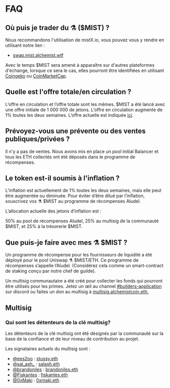 # FAQ

## Où puis je trader du **⚗️ \($MIST\) ?**

Nous recommandons l'utilisation de mistX.io, vous pouvez vous y rendre en utilisant notre lien :

* [swap.mist.alchemist.wtf](https://app.mistx.io/#/exchange?outputCurrency=0x88acdd2a6425c3faae4bc9650fd7e27e0bebb7ab)

Avec le temps $MIST sera amené à apparaître sur d'autres plateformes d'échange, lorsque ce sera le cas, elles pourront être identifiées en utilisant [Coingeko](https://www.coingecko.com/en/coins/alchemist) ou [CoinMarketCap](https://coinmarketcap.com/currencies/alchemist/).

## **Quelle est l'offre totale/en circulation ?**

L’offre en circulation et l’offre totale sont les mêmes. $MIST a été lancé avec une offre initiale de 1 000 000 de jetons. L’offre en circulation augmente de 1% toutes les deux semaines. L’offre actuelle est indiquée [ici](https://etherscan.io/token/0x88acdd2a6425c3faae4bc9650fd7e27e0bebb7ab).

##  **Prévoyez-vous une prévente ou des ventes publiques/privées ?**

Il n'y a pas de ventes. Nous avons mis en place un pool initial Balancer et tous les ETH collectés ont été déposés dans le programme de récompenses.

## **Le token est-il soumis à l'inflation ?**

L’inflation est actuellement de 1% toutes les deux semaines, mais elle peut être augmentée ou diminuée. Pour éviter d’être dilué par l’inflation, souscrivez vos ⚗️ $MIST au programme de récompenses Aludel.

L’allocation actuelle des jetons d’inflation est : 

50% au pool de récompenses Aludel, 25% au multisig de la communauté $MIST, et 25% à la trésorerie $MIST.

##  **Que puis-je faire avec mes ⚗️ $MIST ?**

Un programme de récompense pour les fournisseurs de liquidité a été déployé pour le pool Uniswap ⚗️ $MIST/ETH. Ce programme de récompenses s’appelle l’Aludel. \(Considérez cela comme un smart-contract de staking conçu par notre chef de guilde\).

Un multisig communautaire a été créé pour collecter les fonds qui pourront être utilisés pour les primes. Jetez un œil au channel [\#builders-application](https://discord.gg/92hQDCw25u) sur discord ou faites un don au multisig à [multisig.alchemistcoin.eth.](https://etherscan.io/address/multisig.alchemistcoin.eth)

## **Multisig**

### **Qui sont les détenteurs de la clé multisig?**

Les détenteurs de la clé multisig ont été désignés par la communauté sur la base de la confiance et de leur niveau de contribution au projet.

Les signataires actuels du multisig sont :

* [@ees2oo](https://twitter.com/ees2oo) : [stussy.eth](https://etherscan.io/address/stussy.eth)
* [@sal\_ash\_](https://twitter.com/sal_ash_) : [salash.eth](https://etherscan.io/address/salash.eth)
* [@brandoniles](https://twitter.com/brandoniles) : [brandoniles.eth](https://etherscan.io/address/brandoniles.eth)
* [@Fiskantes](https://twitter.com/Fiskantes) : [fiskantes.eth](https://etherscan.io/address/fiskantes.eth)
* [@0xMaki](https://twitter.com/0xMaki) : [0xmaki.eth](https://etherscan.io/address/0xmaki.eth)

